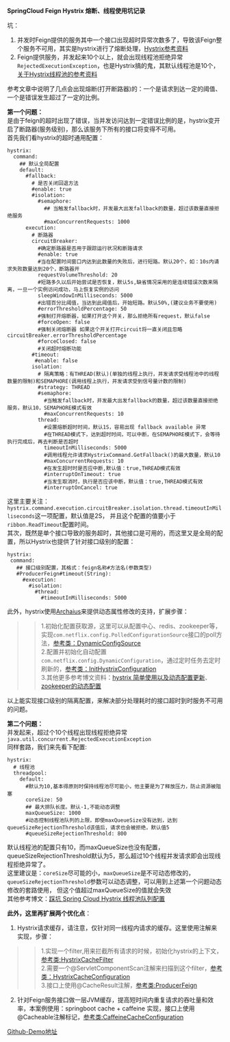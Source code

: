 **SpringCloud Feign Hystrix 熔断、线程使用坑记录**

坑：<br>
1. 并发时Feign提供的服务其中一个接口出现超时异常次数多了，导致该Feign整个服务不可用，其实是hystrix进行了熔断处理，[Hystrix参考资料](https://segmentfault.com/a/1190000012439580)
2. Feign提供服务，并发起来10个以上，就会出现线程池拒绝异常``RejectedExecutionException``，也是Hystrix搞的鬼，其默认线程池是10个，[关于Hystrix线程池的参考资料](https://www.cnblogs.com/seifon/p/9921774.html)

参考文章中说明了几点会出现熔断(打开断路器)的：一个是请求到达一定的阈值、一个是错误发生超过了一定的比例。<br>

**第一个问题：**<br>
是由于feign的超时出现了错误，当并发访问达到一定错误比例的是，hystrix变开启了断路器(服务级别)，那么该服务下所有的接口将变得不可用。<br>
首先我们看hystrix的超时通用配置：<br>
```$xslt
hystrix:
  command:
    ## 默认全局配置
    default:
      #fallback:
        # 是否关闭回退方法
        #enable: true
        #isolation:
          #semaphore:
            ## 当触发fallback时，并发最大出发fallback的数量，超过该数量直接拒绝服务
            #maxConcurrentRequests: 1000
      execution:
        # 断路器
        circuitBreaker:
          #确定断路器是否用于跟踪运行状况和断路请求
          #enable: true
          #当在配置时间窗口内达到此数量的失败后，进行短路。默认20个，如：10s内请求失败数量达到20个，断路器开
          requestVolumeThreshold: 20
          #短路多久以后开始尝试是否恢复，默认5s,缺省情况采用的是连续错误次数来隔离，一旦一个实例访问成功，马上恢复实例的访问
          sleepWindowInMilliseconds: 5000
          #出错百分比阈值，当达到此阈值后，开始短路。默认50%,(建议业务不要使用)
          #errorThresholdPercentage: 50
          #强制打开熔断器，如果打开这个开关，那么拒绝所有request，默认false
          #forceOpen: false
          #强制关闭熔断器 如果这个开关打开circuit将一直关闭且忽略circuitBreaker.errorThresholdPercentage
          #forceClosed: false
          #关闭超时熔断功能
        #timeout:
         #enable: false
        isolation:
          # 隔离策略：有THREAD(默认)(单独的线程上执行，并发请求受线程池中的线程数量的限制)和SEMAPHORE(调用线程上执行，并发请求受到信号量计数的限制)
          #strategy: THREAD
          #semaphore:
            #当触发fallback时，并发最大出发fallback的数量，超过该数量直接拒绝服务，默认10，SEMAPHORE模式有效
            #maxConcurrentRequests: 10
          thread:
            #设置熔断超时时间，默认1S，容易出现 fallback available 异常
            #在THREAD模式下，达到超时时间，可以中断，在SEMAPHORE模式下，会等待执行完成后，再去判断是否超时
            timeoutInMilliseconds: 5000
            #调用线程允许请求HystrixCommand.GetFallback()的最大数量，默认10
            #maxConcurrentRequests: 10
            #在发生超时时是否应中断,默认值：true,THREAD模式有效
            #interruptOnTimeout: true
            #当发生取消时，执行是否应该中断，默认值：true,THREAD模式有效
            #interruptOnCancel: true
```
这里主要关注：``hystrix.command.execution.circuitBreaker.isolation.thread.timeoutInMilliseconds``这一项配置，默认值是2S，
并且这个配置的值要小于``ribbon.ReadTimeout``配置时间。<br>
其次，既然是单个接口导致的服务超时，其他接口是可用的，而这里又是全局的配置，所以Hystrix也提供了针对接口级别的配置：<br>
```$xslt
hystrix:
 command:
   ## 接口级别配置，其格式：feign名称#方法名(参数类型)
   #ProducerFeign#timeout(String):
     #execution:
       #isolation:
         #thread:
           #timeoutInMilliseconds: 5000
```
此外，hystrix使用[Archaius](https://github.com/Netflix/archaius)来提供动态属性修改的支持，扩展步骤：<br>
>> 1.初始化配置获取源，这里可以从配置中心、redis、zookeeper等，实现``com.netflix.config.PolledConfigurationSource``接口的poll方法，[参考类：DynamicConfigSource]()<br>
>> 2.配置并初始化自动配置``com.netflix.config.DynamicConfiguration``，通过定时任务去定时刷新的，[参考类：InitHystrixConfiguration]()<br>
>> 3.其他更多参考博文资料：[hystrix 简单使用以及动态配置更新](https://my.oschina.net/u/1169457/blog/1787414/)、[zookeeper的动态配置](https://github.com/tigerMoon/demo-hystrix-config)<br>

以上能实现接口级别的隔离配置，来解决部分处理耗时的接口超时到时服务不可用的问题。<br>

**第二个问题：**<br>
并发起来，超过个10个线程出现线程拒绝异常``java.util.concurrent.RejectedExecutionException``<br>
同样套路，我们来先看下配置:<br>
```$xslt
hystrix:
  # 线程池
  threadpool:
    default:
      #默认为10,基本得原则时保持线程池尽可能小，他主要是为了释放压力，防止资源被阻塞
      coreSize: 50
      ## 最大排队长度。默认-1,不能动态调整
      maxQueueSize: 1000
      #动态控制线程池队列的上限，即使maxQueueSize没有达到，达到queueSizeRejectionThreshold该值后，请求也会被拒绝，默认值5
      #queueSizeRejectionThreshold: 800
```
默认线程池的配置只有10，而maxQueueSize也没有配置，queueSizeRejectionThreshold默认为5，那么超过10个线程并发请求即会出现线程拒绝异常了。<br>
这里建议是：``coreSize``尽可能的小，``maxQueueSize``是不可动态修改的，``queueSizeRejectionThreshold``参数可以动态调整，可以用到上述第一个问题动态修改的套路使用，
但这个值超过maxQueueSize的值就会失效<br>
其他参考博文：[踩坑 Spring Cloud Hystrix 线程池队列配置](https://www.cnblogs.com/seifon/p/9921774.html)

**此外，这里再扩展两个优化点**：<br>
1. Hystrix请求缓存，请注意，仅针对同一线程内请求的缓存。这里使用注解来实现，步骤：<br>
>> 1.实现一个filter,用来拦截所有请求的时候，初始化hystrix的上下文，[参考类:HystrixCacheFilter]()<br>
>> 2.需要一个@ServletComponentScan注解来扫描到这个filter，[参考类：HystrixCacheConfiguration]()<br>
>> 3.接口上使用@CacheResult注解，[参考类:ProducerFeign]()<br>

2. 针对Feign服务接口做一层JVM缓存，提高短时间内重复请求的吞吐量和效率，本案例使用：springboot cache + caffeine 实现，接口上使用@Cacheable注解标记，[参考类:CaffeineCacheConfiguration]()<br>
 
[Github-Demo地址]()
